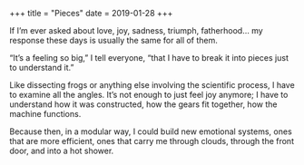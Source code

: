 +++
title = "Pieces"
date = 2019-01-28
+++

If I&#8217;m ever asked about love, joy, sadness, triumph, fatherhood&#8230; my response these days is usually the same for all of them.

&#8220;It&#8217;s a feeling so big,&#8221; I tell everyone, &#8220;that I have to break it into pieces just to understand it.&#8221;

Like dissecting frogs or anything else involving the scientific process, I have to examine all the angles. It&#8217;s not enough to just feel joy anymore; I have to understand how it was constructed, how the gears fit together, how the machine functions.

Because then, in a modular way, I could build new emotional systems, ones that are more efficient, ones that carry me through clouds, through the front door, and into a hot shower.